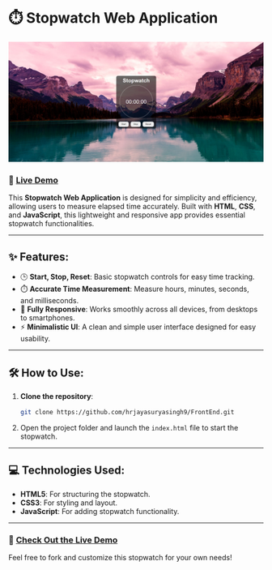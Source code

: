 # ⏱️ Stopwatch Web Application

![Stopwatch Preview](stopwatch-preview.png)

### 🔗 [Live Demo](https://hrjayasuryasingh9.github.io/FrontEnd/Stop%20Watch/)

This **Stopwatch Web Application** is designed for simplicity and efficiency, allowing users to measure elapsed time accurately. Built with **HTML**, **CSS**, and **JavaScript**, this lightweight and responsive app provides essential stopwatch functionalities.

---

## ✨ Features:
- 🕒 **Start, Stop, Reset**: Basic stopwatch controls for easy time tracking.
- ⏱️ **Accurate Time Measurement**: Measure hours, minutes, seconds, and milliseconds.
- 📱 **Fully Responsive**: Works smoothly across all devices, from desktops to smartphones.
- ⚡ **Minimalistic UI**: A clean and simple user interface designed for easy usability.

---

## 🛠️ How to Use:
1. **Clone the repository**:
    ```bash
    git clone https://github.com/hrjayasuryasingh9/FrontEnd.git
    ```
2. Open the project folder and launch the `index.html` file to start the stopwatch.

---

## 💻 Technologies Used:
- **HTML5**: For structuring the stopwatch.
- **CSS3**: For styling and layout.
- **JavaScript**: For adding stopwatch functionality.



---

### 🌟 [Check Out the Live Demo](https://hrjayasuryasingh9.github.io/FrontEnd/Stop%20Watch/)

Feel free to fork and customize this stopwatch for your own needs!
